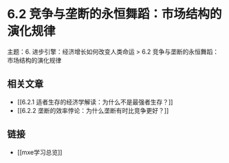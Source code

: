 # 6.2 竞争与垄断的永恒舞蹈：市场结构的演化规律

主题：6. 进步引擎：经济增长如何改变人类命运 > 6.2 竞争与垄断的永恒舞蹈：市场结构的演化规律

## 相关文章

- [[6.2.1 适者生存的经济学解读：为什么不是最强者生存？]]
- [[6.2.2 垄断的效率悖论：为什么垄断有时比竞争更好？]]

## 链接

- [[mxe学习总览]]
